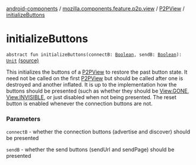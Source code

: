 [android-components](../../index.md) / [mozilla.components.feature.p2p.view](../index.md) / [P2PView](index.md) / [initializeButtons](./initialize-buttons.md)

# initializeButtons

`abstract fun initializeButtons(connectB: `[`Boolean`](https://kotlinlang.org/api/latest/jvm/stdlib/kotlin/-boolean/index.html)`, sendB: `[`Boolean`](https://kotlinlang.org/api/latest/jvm/stdlib/kotlin/-boolean/index.html)`): `[`Unit`](https://kotlinlang.org/api/latest/jvm/stdlib/kotlin/-unit/index.html) [(source)](https://github.com/mozilla-mobile/android-components/blob/master/components/feature/p2p/src/main/java/mozilla/components/feature/p2p/view/P2PView.kt#L31)

This initializes the buttons of a [P2PView](index.md) to restore the past button state.
It need not be called on the first [P2PView](index.md) but should be called after one is destroyed
and another inflated. It is up to the implementation how the buttons should be presented
(such as whether they should be [View.GONE](#), [View.INVISIBLE](#), or just disabled when not
being presented. The reset button is enabled whenever the connection buttons are not.

### Parameters

`connectB` - whether the connection buttons (advertise and discover) should be presented

`sendB` - whether the send buttons (sendUrl and sendPage) should be presented